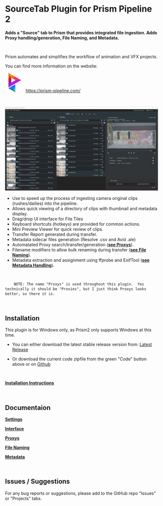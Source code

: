 # **SourceTab Plugin for Prism Pipeline 2**
**Adds a "Source" tab to Prism that provides integrated file ingestion.  Adds Proxy handling/generation, File Naming, and Metadata.**

<br>

Prism automates and simplifies the workflow of animation and VFX projects.

You can find more information on the website:

![Prism](Docs/DocsImages/p_tray.png)  https://prism-pipeline.com/

<br/>

![SourceTab](Docs/DocsImages/tab_overview.png)


- Use to speed up the process of ingesting camera original clips (rushes/dailies) into the pipeline.
- Allows quick viewing of a directory of clips with thumbnail and metadata display.
- Drag/drop UI interface for File Tiles
- Keyboard shortcuts (hotkeys) are provided for common actions.
- Mini Preview Viewer for quick review of clips.
- Transfer Report generated during transfer.
- Metadata sidecar files generation (Resolve .csv and Avid .ale)
- Automatated Proxy search/transfer/generation ([**see Proxys**](Docs/Doc-Proxys.md)).
- Filename modifiers to allow bulk renaming during transfer ([**see File Naming**](Docs/Doc-FileNaming.md)).
- Metadata extraction and assignment using ffprobe and ExifTool ([**see Metadata Handling**](Docs/Doc-Metadata.md)).

<br>

        NOTE: The name "Proxys" is used throughout this plugin.  Yes technically it should be "Proxies", but I just think Proxys looks better, so there it is.

<br/>

## **Installation**

This plugin is for Windows only, as Prism2 only supports Windows at this time.
<br/>

- You can either download the latest stable release version from: [Latest Release](https://github.com/AltaArts/SourceTab--Prism-Plugin/releases/latest)

- Or download the current code zipfile from the green "Code" button above or on [Github](https://github.com/AltaArts/SourceTab--Prism-Plugin)

<br/>

[**Installation Instructions**](Docs/Doc-Installation.md)

<br/>

## **Documentaion**

[**Settings**](Docs/Doc-Settings.md)

[**Interface**](Docs/Doc-Interface.md)

[**Proxys**](Docs/Doc-Proxys.md)

[**File Naming**](Docs/Doc-FileNaming.md)

[**Metadata**](Docs/Doc-Metadata.md)


<br/>


## **Issues / Suggestions**

For any bug reports or suggestions, please add to the GitHub repo "Issues" or "Projects" tabs.